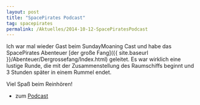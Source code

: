 ```yaml
---
layout: post
title: "SpacePirates Podcast"
tag: spacepirates
permalink: /Aktuelles/2014-10-12-SpacePiratesPodcast
---
```



Ich war mal wieder Gast beim SundayMoaning Cast und habe das SpacePirates Abenteuer [der große Fang]({{ site.baseurl }}/Abenteuer/Dergrossefang/Index.html) geleitet. Es war wirklich eine lustige Runde, die mit der Zusammenstellung des Raumschiffs beginnt und 3 Stunden später in einem Rummel endet.

Viel Spaß beim Reinhören!

- zum [Podcast](http:/sundaymoaning.fracker.de/smc100-spacepirates-der-grose-fang/)



